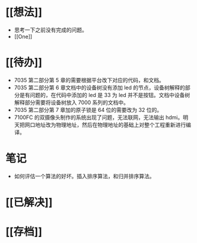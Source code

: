 # [[想法]]
- 思考一下之前没有完成的问题。
- [[One]]

# [[待办]]
- 7035 第二部分第 5 章的需要根据平台改下对应的代码，和文档。
- 7035 第二部分第 6 章文档中的设备树没有添加 led 的节点，设备树解释的部分是有问题的，在代码中添加的 led 是 33 为 led 并不是按钮。文档中设备树解释部分需要将设备树放入 7000 系列的文档中。
- 7035 第二部分第 7 章加的原子锁是 64 位的需要改为 32 位的。
- 7100FC 的双摄像头制作的系统出现了问题，无法联网，无法输出 hdmi。明天把网口地址改为物理地址，然后在物理地址的基础上对整个工程重新进行编译。

# 笔记
- 如何评估一个算法的好坏。插入排序算法，和归并排序算法。

# [[已解决]]

# [[存档]]